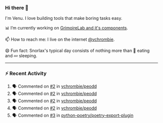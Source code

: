 ### Hi there 👋

I'm Venu. I love building tools that make boring tasks easy.

📊 I’m currently working on [GrimoireLab and it's components](https://chaoss.github.io/grimoirelab).

📫 How to reach me: I live on the internet [@vchrombie](https://www.google.co.in/search?q=vchrombie).

😄 Fun fact: Snorlax's typical day consists of nothing more than :doughnut: eating and :zzz: sleeping.

---

### :zap: Recent Activity

<!--START_SECTION:activity-->
1. 🗣 Commented on [#2](https://github.com/vchrombie/peodd/issues/2) in [vchrombie/peodd](https://github.com/vchrombie/peodd)
2. 🗣 Commented on [#2](https://github.com/vchrombie/peodd/issues/2) in [vchrombie/peodd](https://github.com/vchrombie/peodd)
3. 🗣 Commented on [#2](https://github.com/vchrombie/peodd/issues/2) in [vchrombie/peodd](https://github.com/vchrombie/peodd)
4. 🗣 Commented on [#2](https://github.com/vchrombie/peodd/issues/2) in [vchrombie/peodd](https://github.com/vchrombie/peodd)
5. 🗣 Commented on [#3](https://github.com/python-poetry/poetry-export-plugin/issues/3) in [python-poetry/poetry-export-plugin](https://github.com/python-poetry/poetry-export-plugin)
<!--END_SECTION:activity-->

<!--
**vchrombie/vchrombie** is a ✨ _special_ ✨ repository because its `README.md` (this file) appears on your GitHub profile.

Here are some ideas to get you started:

- 🔭 I’m currently working on ...
- 🌱 I’m currently learning ...
- 👯 I’m looking to collaborate on ...
- 🤔 I’m looking for help with ...
- 💬 Ask me about ...
- 📫 How to reach me: ...
- 😄 Pronouns: ...
- ⚡ Fun fact: ...
-->
